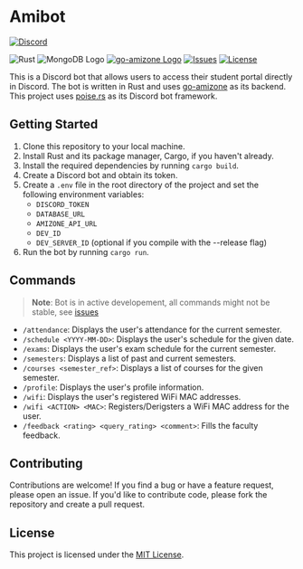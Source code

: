 # Amibot

[![Discord](https://img.shields.io/static/v1?logo=Discord&logoColor=fff&labelColor=5562ea&label=Amibot%20Early%20Access&message=⬅️%20Click%20to%20use%20&color=50524f)](https://discord.gg/T9ZDVTw4mQ)

![Rust](https://img.shields.io/badge/Rust-%23000000.svg?style=flat&logo=rust&logoColor=white)
![MongoDB Logo](https://img.shields.io/badge/-MongoDB-47A248?logo=MongoDB&logoColor=fff)
[![go-amizone Logo](https://img.shields.io/badge/go%20amizone-2D8CFF?logo=go&logoColor=white)](https://github.com/ditsuke/go-amizone)
[![Issues](https://img.shields.io/github/issues/blonteractor/discord-amibot?logo=github)](https://github.com/blonteractor/discord-amibot/issues)
[![License](https://img.shields.io/github/license/Blonteractor/discord-amibot)](./LICENSE)

This is a Discord bot that allows users to access their student portal directly in Discord. The bot is written in Rust and uses [go-amizone](https://github.com/ditsuke/go-amizone) as its backend.
This project uses [poise.rs](https://github.com/serenity-rs/poise) as its Discord bot framework.

## Getting Started

1. Clone this repository to your local machine.
2. Install Rust and its package manager, Cargo, if you haven't already.
3. Install the required dependencies by running `cargo build`.
4. Create a Discord bot and obtain its token.
5. Create a `.env` file in the root directory of the project and set the following environment variables:
    - `DISCORD_TOKEN`
    - `DATABASE_URL`
    - `AMIZONE_API_URL`
    - `DEV_ID`
    - `DEV_SERVER_ID` (optional if you compile with the --release flag)
6. Run the bot by running `cargo run`.

## Commands

> **Note**: Bot is in active developement, all commands might not be stable, see [issues](https://github.com/Blonteractor/discord-amibot/issues)

- `/attendance`: Displays the user's attendance for the current semester.
- `/schedule <YYYY-MM-DD>`: Displays the user's schedule for the given date.
- `/exams`: Displays the user's exam schedule for the current semester.
- `/semesters`: Displays a list of past and current semesters.
- `/courses <semester_ref>`: Displays a list of courses for the given semester.
- `/profile`: Displays the user's profile information.
- `/wifi`: Displays the user's registered WiFi MAC addresses.
- `/wifi <ACTION> <MAC>`: Registers/Derigsters a WiFi MAC address for the user.
- `/feedback <rating> <query_rating> <comment>`: Fills the faculty feedback.

## Contributing

Contributions are welcome! If you find a bug or have a feature request, please open an issue. If you'd like to contribute code, please fork the repository and create a pull request.

## License

This project is licensed under the [MIT License](./LICENSE).
